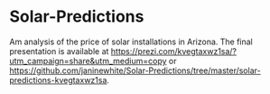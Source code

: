 # Solar-Predictions

Am analysis of the price of solar installations in Arizona.  The final presentation is available at https://prezi.com/kvegtaxwz1sa/?utm_campaign=share&utm_medium=copy or https://github.com/janinewhite/Solar-Predictions/tree/master/solar-predictions-kvegtaxwz1sa.
